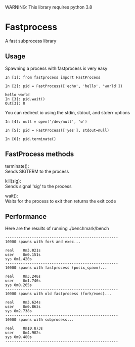 WARNING: This library requires python 3.8

# Fastprocess
A fast subprocess library

## Usage
Spawning a process with fastprocess is very easy
```
In [1]: from fastprocess import FastProcess

In [2]: pid = FastProcess(['echo', 'hello', 'world'])

hello world
In [3]: pid.wait()
Out[3]: 0

```
You can redirect io using the stdin, stdout, and stderr options
```
In [4]: null = open('/dev/null', 'w')

In [5]: pid = FastProcess(['yes'], stdout=null)

In [6]: pid.terminate()
```

## FastProcess methods
terminate():  
Sends SIGTERM to the process

kill(sig):  
Sends signal 'sig' to the process

wait():  
Waits for the process to exit then returns the exit code

## Performance
Here are the results of running ./benchmark/bench
```
---------------------------------------------------
10000 spawns with fork and exec...

real	0m3.021s
user	0m0.151s
sys	0m1.420s
---------------------------------------------------
10000 spawns with fastprocess (posix_spawn)...

real	0m3.240s
user	0m1.746s
sys	0m0.265s
---------------------------------------------------
10000 spawns with old fastprocess (fork/exec)...

real	0m3.624s
user	0m0.863s
sys	0m2.738s
---------------------------------------------------
10000 spawns with subprocess...

real	0m10.873s
user	0m4.902s
sys	0m9.480s
---------------------------------------------------
```

